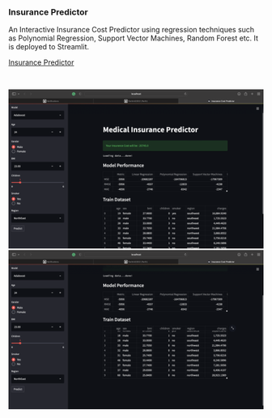 ### Insurance Predictor
An Interactive Insurance Cost Predictor using regression techniques such as Polynomial Regression, Support Vector Machines, Random Forest etc.
It is deployed to Streamlit.

[Insurance Predictor](https://share.streamlit.io/parth442002/insurance_predictor/app.py#model-performance)

<br>

![alt text for screen readers](./Screenshot1.png "Text to show on mouseover")
![alt text for screen readers](./Screenshot2.png "Text to show on mouseover")
